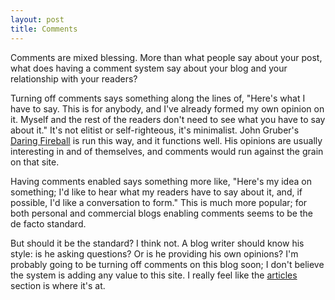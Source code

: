 ```yaml
---
layout: post
title: Comments
---
```


Comments are mixed blessing. More than what people say about your
post, what does having a comment system say about your blog and your
relationship with your readers?

Turning off comments says something along the lines of, "Here's what I
have to say. This is for anybody, and I've already formed my own
opinion on it. Myself and the rest of the readers don't need to see
what you have to say about it." It's not elitist or self-righteous,
it's minimalist. John Gruber's [Daring Fireball][1] is run this way,
and it functions well. His opinions are usually interesting in and of
themselves, and comments would run against the grain on that site.

Having comments enabled says something more like, "Here's my idea on
something; I'd like to hear what my readers have to say about it, and,
if possible, I'd like a conversation to form." This is much more
popular; for both personal and commercial blogs enabling comments
seems to be the de facto standard.

But should it be the standard? I think not. A blog writer should know
his style: is he asking questions? Or is he providing his own
opinions? I'm probably going to be turning off comments on this blog
soon; I don't believe the system is adding any value to this site. I
really feel like the [articles][2] section is where it's at.

[1]: http://www.daringfireball.net/
[2]: http://aneviltrend.com/articles

